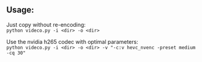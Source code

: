 ## Usage:
Just copy without re-encoding:  
`python videco.py -i <dir> -o <dir>`

Use the nvidia h265 codec with optimal parameters:  
`python videco.py -i <dir> -o <dir> -v "-c:v hevc_nvenc -preset medium -cq 30"`
